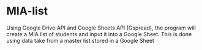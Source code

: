 # MIA-list
Using Google Drive API and Google Sheets API (Gspread), the program will create a MIA list of students and input it into a Google Sheet. This is done using data take from a master list stored in a Google Sheet
